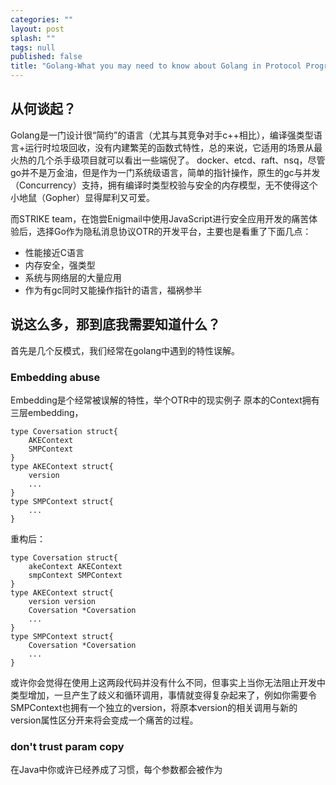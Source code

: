 ```yaml
---
categories: ""
layout: post
splash: ""
tags: null
published: false
title: "Golang-What you may need to know about Golang in Protocol Programming"
---
```


## 从何谈起？

Golang是一门设计很“简约”的语言（尤其与其竞争对手c++相比），编译强类型语言+运行时垃圾回收，没有内建繁芜的函数式特性，总的来说，它适用的场景从最火热的几个杀手级项目就可以看出一些端倪了。
docker、etcd、raft、nsq，尽管go并不是万金油，但是作为一门系统级语言，简单的指针操作，原生的gc与并发（Concurrency）支持，拥有编译时类型校验与安全的内存模型，无不使得这个小地鼠（Gopher）显得犀利又可爱。

而STRIKE team，在饱尝Enigmail中使用JavaScript进行安全应用开发的痛苦体验后，选择Go作为隐私消息协议OTR的开发平台，主要也是看重了下面几点：
- 性能接近C语言
- 内存安全，强类型
- 系统与网络层的大量应用
- 作为有gc同时又能操作指针的语言，福祸参半

## 说这么多，那到底我需要知道什么？

首先是几个反模式，我们经常在golang中遇到的特性误解。

### Embedding abuse

Embedding是个经常被误解的特性，举个OTR中的现实例子
原本的Context拥有三层embedding，

```
type Coversation struct{
    AKEContext
    SMPContext
}
type AKEContext struct{
	version
    ...
}
type SMPContext struct{
	...
}
```

重构后：

```
type Coversation struct{
    akeContext AKEContext
    smpContext SMPContext
}
type AKEContext struct{
	version version
	Coversation *Coversation
    ...
}
type SMPContext struct{
	Coversation *Coversation
    ...
}
```

或许你会觉得在使用上这两段代码并没有什么不同，但事实上当你无法阻止开发中类型增加，一旦产生了歧义和循环调用，事情就变得复杂起来了，例如你需要令SMPContext也拥有一个独立的version，将原本version的相关调用与新的version属性区分开来将会变成一个痛苦的过程。

### don't trust param copy

在Java中你或许已经养成了习惯，每个参数都会被作为

